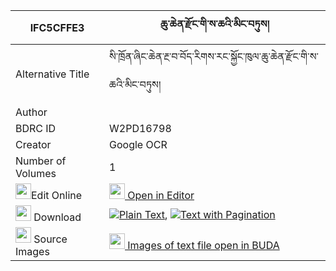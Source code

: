 |IFC5CFFE3|ཆུ་ཆེན་རྫོང་གི་ས་ཆའི་མིང་བཏུས། 
| --- | --- 
|Alternative Title |སི་ཁྲོན་ཞིང་ཆེན་རྔ་བ་བོད་རིགས་རང་སྐྱོང་ཁུལ་ཆུ་ཆེན་རྫོང་གི་ས་ཆའི་མིང་བཏུས།
|Author | 
|BDRC ID | W2PD16798
|Creator | Google OCR
|Number of Volumes| 1
|<img width="25" src="https://img.icons8.com/color/25/000000/edit-property.png">Edit Online| [<img width="25" src="https://avatars.githubusercontent.com/u/45091458?s=200&v=4"> Open in Editor](http://editor.openpecha.org/IFC5CFFE3)
|<img width="25" src="https://img.icons8.com/fluent/48/000000/download-2.png"/>  Download | [![](https://img.icons8.com/color/20/000000/txt.png)Plain Text](https://github.com/Openpecha/IFC5CFFE3/releases/download/v1/chuchen_dzong_gi_sacha_i_ming__plain_IFC5CFFE3.zip), [![](https://img.icons8.com/color/20/000000/txt.png)Text with Pagination](https://github.com/Openpecha/IFC5CFFE3/releases/download/v1/chuchen_dzong_gi_sacha_i_ming__pages_IFC5CFFE3.zip)
|<img width="25" src="https://img.icons8.com/plasticine/100/000000/pictures-folder.png"/>  Source Images | [<img width="25" src="https://library.bdrc.io/icons/BUDA-small.svg"> Images of text file open in BUDA](https://library.bdrc.io/show/bdr:W2PD16798)